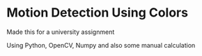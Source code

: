 # Motion Detection Using Colors

Made this for a university assignment

Using Python, OpenCV, Numpy and also some manual calculation
